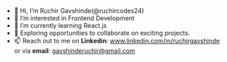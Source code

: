 - 👋 Hi, I’m Ruchir Gavshinde(@ruchircodes24)
- 👀 I’m interested in Frontend Development
- 🌱 I’m currently learning React.js
- 💞️ Exploring opportunities to collaborate on exciting projects.
- 📫 Reach out to me on **Linkedin**: www.linkedin.com/in/ruchirgavshinde or via **email**: gavshinderuchir@gmail.com

<!---
ruchircodes24/ruchircodes24 is a ✨ special ✨ repository because its `README.md` (this file) appears on your GitHub profile.
You can click the Preview link to take a look at your changes.
--->
